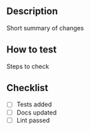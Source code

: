 ## Description
Short summary of changes

## How to test
Steps to check

## Checklist
- [ ] Tests added
- [ ] Docs updated
- [ ] Lint passed
